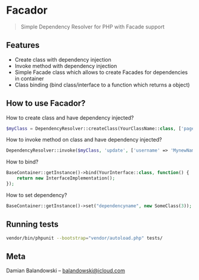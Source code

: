 # Facador
> Simple Dependency Resolver for PHP with Facade support

## Features
* Create class with dependency injection
* Invoke method with dependency injection
* Simple Facade class which allows to create Facades for dependencies in container
* Class binding (bind class/interface to a function which returns a object)

## How to use Facador?

How to create class and have dependency injected?
```php
$myClass = DependencyResolver::createClass(YourClassName::class, ['page' => 3]);
```

How to invoke method on class and have dependency injected?
```php
DependencyResolver::invoke($myClass, 'update', ['username' => 'MynewName']);
```

How to bind?
```php
BaseContainer::getInstance()->bind(YourInterface::class, function() {
    return new InterfaceImplementation();
});
```

How to set dependency?
```php
BaseContainer::getInstance()->set("dependencyname", new SomeClass(3));
```

## Running tests

```sh
vendor/bin/phpunit --bootstrap="vendor/autoload.php" tests/
```

## Meta

Damian Balandowski – balandowski@icloud.com